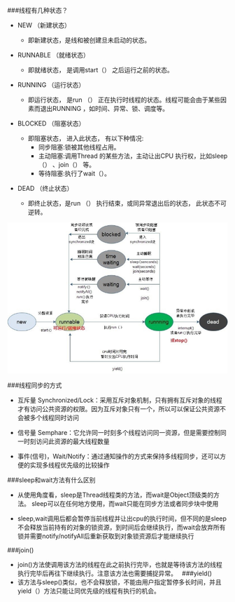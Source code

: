 ###线程有几种状态？
- NEW （新建状态）
    - 即新建状态，是线和被创建旦未启动的状态。
- RUNNABLE （就绪状态）
    - 即就绪状态， 是调用start（） 之后运行之前的状态。
- RUNNING （运行状态）
    - 即运行状态， 是run （） 正在执行时线程的状态。线程可能会由于某些因素而退出RUNNING ，如时间、异常、锁、调度等。
    
- BLOCKED （阻塞状态）
    - 即阻塞状态， 进入此状态， 有以下种情况:
        - 同步阻塞:锁被其他线程占用。
        - 主动阻塞:调用Thread 的某些方法，主动让出CPU 执行权，比如sleep（） 、join（） 等。
        - 等待阻塞:执行了wait（）。
- DEAD （终止状态）
    - 即终止状态，是run （） 执行结束，或同异常退出后的状态， 此状态不可逆转。
       

![](../并发编程/线程的状态.jpg)

###线程同步的方式
- 互斥量 Synchronized/Lock：采用互斥对象机制，只有拥有互斥对象的线程才有访问公共资源的权限。因为互斥对象只有一个，所以可以保证公共资源不会被多个线程同时访问

- 信号量 Semphare：它允许同一时刻多个线程访问同一资源，但是需要控制同一时刻访问此资源的最大线程数量

- 事件(信号)，Wait/Notify：通过通知操作的方式来保持多线程同步，还可以方便的实现多线程优先级的比较操作

###sleep和wait方法有什么区别
- 从使用角度看，sleep是Thread线程类的方法，而wait是Object顶级类的方法。
  sleep可以在任何地方使用，而wait只能在同步方法或者同步块中使用

- sleep,wait调用后都会暂停当前线程并让出cpu的执行时间，但不同的是sleep不会释放当前持有的对象的锁资源，到时间后会继续执行，而wait会放弃所有锁并需要notify/notifyAll后重新获取到对象锁资源后才能继续执行
 
###join()
- join()方法使调用该方法的线程在此之前执行完毕，也就是等待该方法的线程执行完毕后再往下继续执行。注意该方法也需要捕捉异常。
 
###yield()
- 该方法与sleep()类似，也不会释放锁，不能由用户指定暂停多长时间，并且yield（）方法只能让同优先级的线程有执行的机会。



